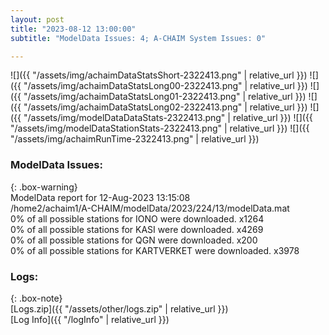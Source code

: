 ```yaml
---
layout: post
title: "2023-08-12 13:00:00"
subtitle: "ModelData Issues: 4; A-CHAIM System Issues: 0"

---
```


![]({{ "/assets/img/achaimDataStatsShort-2322413.png" | relative_url }})
![]({{ "/assets/img/achaimDataStatsLong00-2322413.png" | relative_url }})
![]({{ "/assets/img/achaimDataStatsLong01-2322413.png" | relative_url }})
![]({{ "/assets/img/achaimDataStatsLong02-2322413.png" | relative_url }})
![]({{ "/assets/img/modelDataDataStats-2322413.png" | relative_url }})
![]({{ "/assets/img/modelDataStationStats-2322413.png" | relative_url }})
![]({{ "/assets/img/achaimRunTime-2322413.png" | relative_url }})


### ModelData Issues:  
  
{: .box-warning}  
 ModelData report for 12-Aug-2023 13:15:08   
 /home2/achaim1/A-CHAIM/modelData/2023/224/13/modelData.mat   
 0% of all possible stations for IONO were downloaded. x1264   
 0% of all possible stations for KASI were downloaded. x4269   
 0% of all possible stations for QGN were downloaded. x200   
 0% of all possible stations for KARTVERKET were downloaded. x3978   
  


### Logs:  
  
{: .box-note}  
[Logs.zip]({{ "/assets/other/logs.zip" | relative_url }})  
[Log Info]({{ "/logInfo" | relative_url }})  
